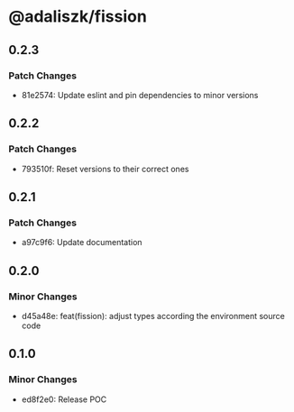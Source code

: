 # @adaliszk/fission

## 0.2.3

### Patch Changes

- 81e2574: Update eslint and pin dependencies to minor versions

## 0.2.2

### Patch Changes

- 793510f: Reset versions to their correct ones

## 0.2.1

### Patch Changes

- a97c9f6: Update documentation

## 0.2.0

### Minor Changes

- d45a48e: feat(fission): adjust types according the environment source code

## 0.1.0

### Minor Changes

- ed8f2e0: Release POC
